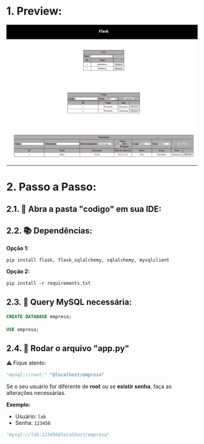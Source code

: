 # 1. Preview:
![Imagem 1](README_imagens/1.jpg)

***
# 2. Passo a Passo:

## 2.1. :file_folder: Abra a pasta "codigo" em sua IDE:


## 2.2. :books: Dependências:

**Opção 1:**

    pip install flask, flask_sqlalchemy, sqlalchemy, mysqlclient

**Opção 2:**

    pip install -r requirements.txt


## 2.3. :floppy_disk: Query MySQL necessária:

```sql
CREATE DATABASE empresa;

USE empresa;
```


## 2.4. :scroll: Rodar o arquivo  "app.py" 
:warning: Fique atento:

``` python
"mysql://root:" "@localhost/empresa"
```

Se o seu usuário for diferente de **root** ou se **existir senha**, faça as alterações necessárias.

**Exemplo:**
- Usuário: `lab`
- Senha: `123456`

``` python
"mysql://lab:123456@localhost/empresa"
```
